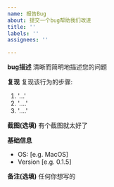```yaml
---
name: 报告Bug
about: 提交一个bug帮助我们改进
title: ''
labels: ''
assignees: ''

---
```


**bug描述**
清晰而简明地描述您的问题

**复现**
复现该行为的步骤:
1. '...'
2. '....'
3. '....'


**截图(选填)**
有个截图就太好了

**基础信息**
 - OS: [e.g. MacOS]
 - Version [e.g. 0.1.5]


**备注(选填)**
任何你想写的
